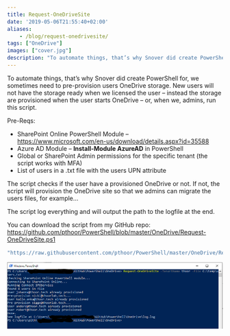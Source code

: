 ```yaml
---
title: Request-OneDriveSite
date: '2019-05-06T21:55:40+02:00'
aliases:
    - /blog/request-onedrivesite/
tags: ["OneDrive"]
images: ["cover.jpg"]
description: "To automate things, that’s why Snover did create PowerShell for, we sometimes need to pre-provision users OneDrive storage..."
---
```

To automate things, that’s why Snover did create PowerShell for, we sometimes need to pre-provision users OneDrive storage. New users will not have the storage ready when we licensed the user – instead the storage are provisioned when the user starts OneDrive – or, when we, admins, run this script.

Pre-Reqs:

- SharePoint Online PowerShell Module –   
  <https://www.microsoft.com/en-us/download/details.aspx?id=35588>
- Azure AD Module – **Install-Module AzureAD** in PowerShell
- Global or SharePoint Admin permissions for the specific tenant (the script works with MFA)
- List of users in a .txt file with the users UPN attribute
 
The script checks if the user have a provisioned OneDrive or not. If not, the script will provision the OneDrive site so that we admins can migrate the users files, for example…

The script log everything and will output the path to the logfile at the end.

You can download the script from my GitHub repo:   
<https://github.com/pthoor/PowerShell/blob/master/OneDrive/Request-OneDriveSite.ps1>

 ```powershell
"https://raw.githubusercontent.com/pthoor/PowerShell/master/OneDrive/Request-OneDriveSite.ps1"
```

![](./request-onedrivesite.png)